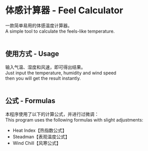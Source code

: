 # 体感计算器 - Feel Calculator
一款简单易用的体感温度计算器。  
A simple tool to calculate the feels-like temperature.
<br><br>
## 使用方式 - Usage
输入气温、湿度和风速，即可得出结果。  
Just input the temperature, humidity and wind speed  
then you will get the result instantly.
<br><br>
## 公式 - Formulas
本程序使用了以下的计算公式，并进行过微调：  
This program uses the following formulas with slight adjustments:
- Heat Index【热指数公式】
- Steadman【表观温度公式】
- Wind Chill【风寒公式】